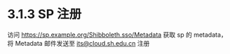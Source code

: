 # 3.1.3 SP 注册

访问 https://sp.example.org/Shibboleth.sso/Metadata 获取 sp 的 metadata，将 Metadata 邮件发送至 its@cloud.sh.edu.cn 注册